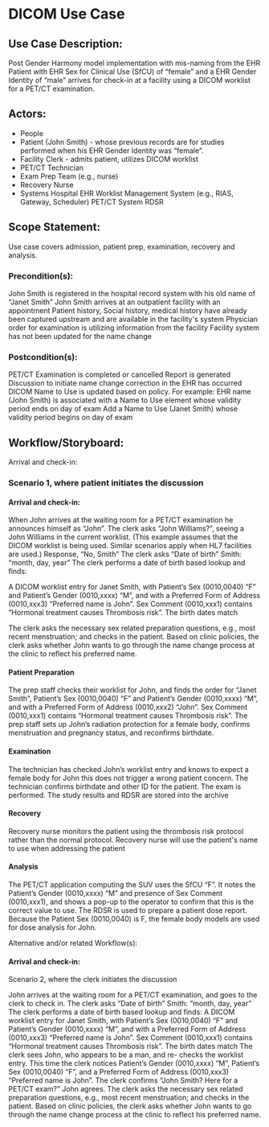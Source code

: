 # DICOM Use Case

## Use Case Description:
Post Gender Harmony model implementation with mis-naming from the EHR
Patient with EHR Sex for Clinical Use (SfCU) of “female” and a EHR Gender Identity of “male” arrives for check-in at a facility using a DICOM worklist for a PET/CT examination.

## Actors:
- People
- Patient (John Smith) - whose previous records are for studies performed when his EHR Gender Identity was “female”. 
- Facility Clerk - admits patient, utilizes DICOM worklist
- PET/CT Technician
- Exam Prep Team (e.g., nurse)
- Recovery Nurse
- Systems
Hospital EHR
Worklist Management System (e.g., RIAS, Gateway, Scheduler)
PET/CT System
RDSR

## Scope Statement:
Use case covers admission, patient prep, examination, recovery and analysis.

### Precondition(s):
John Smith is registered in the hospital record system with his old name of “Janet Smith”
John Smith arrives at an outpatient facility with an appointment
Patient history, Social history, medical history have already been captured upstream and are available in the facility's system
Physician order for examination is utilizing information from the facility
Facility system has not been updated for the name change

### Postcondition(s):
PET/CT Examination is completed or cancelled
Report is generated
Discussion to initiate name change correction in the EHR has occurred
DICOM Name to Use is updated based on policy. For example:
EHR name (John Smith) is associated with a Name to Use element whose validity period ends on day of exam
Add a Name to Use (Janet Smith) whose validity period begins on day of exam

## Workflow/Storyboard:
Arrival and check-in:
### Scenario 1, where patient initiates the discussion
#### Arrival and check-in:
When John arrives at the waiting room for a PET/CT examination he announces himself as “John”.
The clerk asks “John Williams?”, seeing a John Williams in the current worklist. (This example assumes that the DICOM worklist is being used. Similar scenarios apply when HL7 facilities are used.)
Response, “No, Smith”
The clerk asks “Date of birth”
Smith: “month, day, year”
The clerk performs a date of birth based lookup and finds:

A DICOM worklist entry for Janet Smith, with Patient’s Sex (0010,0040) “F” and Patient’s Gender (0010,xxxx) “M”, and with a Preferred Form of Address (0010,xxx3) “Preferred name is John”. Sex Comment (0010,xxx1) contains “Hormonal treatment causes Thrombosis risk”.
The birth dates match

The clerk asks the necessary sex related preparation questions, e.g., most recent menstruation; and checks in the patient.
Based on clinic policies, the clerk asks whether John wants to go through the name change process at the clinic to reflect his preferred name.

#### Patient Preparation
The prep staff checks their worklist for John, and finds the order for “Janet Smith”, Patient’s Sex (0010,0040) “F” and Patient’s Gender (0010,xxxx) “M”, and with a Preferred Form of Address (0010,xxx2) “John”. Sex Comment (0010,xxx1) contains “Hormonal treatment causes Thrombosis risk”.
The prep staff sets up John’s radiation protection for a female body, confirms menstruation and pregnancy status, and reconfirms birthdate.

#### Examination
The technician has checked John’s worklist entry and knows to expect a female body for John this does not trigger a wrong patient concern. The technician confirms birthdate and other ID for the patient.
The exam is performed.
The study results and RDSR are stored into the archive

#### Recovery
Recovery nurse monitors the patient using the thrombosis risk protocol rather than the normal protocol.
Recovery nurse will use the patient's name to use when addressing the patient 

#### Analysis
The PET/CT application computing the SUV uses the SfCU “F”. It notes the Patient’s Gender (0010,xxxx) “M” and presence of Sex Comment (0010,xxx1), and shows a pop-up to the operator to confirm that this is the correct value to use.
The RDSR is used to prepare a patient dose report. Because the Patient Sex (0010,0040) is F, the female body models are used for dose analysis for John.

Alternative and/or related Workflow(s):
#### Arrival and check-in:
Scenario 2, where the clerk initiates the discussion

John arrives at the waiting room for a PET/CT examination, and goes to the clerk to check in.
The clerk asks “Date of birth”
Smith: “month, day, year”
The clerk performs a date of birth based lookup and finds:
A DICOM worklist entry for Janet Smith, with Patient’s Sex (0010,0040) “F” and Patient’s Gender (0010,xxxx) “M”, and with a Preferred Form of Address (0010,xxx3) “Preferred name is John”. Sex Comment (0010,xxx1) contains “Hormonal treatment causes Thrombosis risk”.
The birth dates match
The clerk sees John, who appears to be a man, and re- checks the worklist entry. This time the clerk notices Patient’s Gender (0010,xxxx) “M”, Patient’s Sex (0010,0040) “F”,  and a Preferred Form of Address (0010,xxx3) “Preferred name is John”.
The clerk confirms “John Smith? Here for a PET/CT exam?”
John agrees.
The clerk asks the necessary sex related preparation questions, e.g., most recent menstruation; and checks in the patient.
Based on clinic policies, the clerk asks whether John wants to go through the name change process at the clinic to reflect his preferred name.
